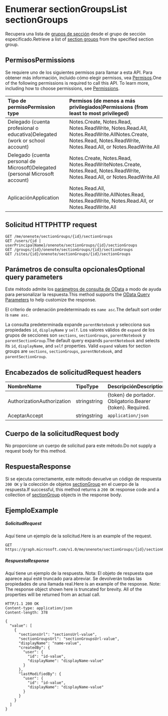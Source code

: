 # <a name="list-sectiongroups"></a><span data-ttu-id="7ff2d-101">Enumerar sectionGroups</span><span class="sxs-lookup"><span data-stu-id="7ff2d-101">List sectionGroups</span></span>

<span data-ttu-id="7ff2d-102">Recupera una lista de [grupos de sección](../resources/sectiongroup.md) desde el grupo de sección especificado.</span><span class="sxs-lookup"><span data-stu-id="7ff2d-102">Retrieve a list of [section groups](../resources/sectiongroup.md) from the specified section group.</span></span>
## <a name="permissions"></a><span data-ttu-id="7ff2d-103">Permisos</span><span class="sxs-lookup"><span data-stu-id="7ff2d-103">Permissions</span></span>
<span data-ttu-id="7ff2d-p101">Se requiere uno de los siguientes permisos para llamar a esta API. Para obtener más información, incluido cómo elegir permisos, vea [Permisos](../../../concepts/permissions_reference.md).</span><span class="sxs-lookup"><span data-stu-id="7ff2d-p101">One of the following permissions is required to call this API. To learn more, including how to choose permissions, see [Permissions](../../../concepts/permissions_reference.md).</span></span>

|<span data-ttu-id="7ff2d-106">Tipo de permiso</span><span class="sxs-lookup"><span data-stu-id="7ff2d-106">Permission type</span></span>      | <span data-ttu-id="7ff2d-107">Permisos (de menos a más privilegiados)</span><span class="sxs-lookup"><span data-stu-id="7ff2d-107">Permissions (from least to most privileged)</span></span>              | 
|:--------------------|:---------------------------------------------------------| 
|<span data-ttu-id="7ff2d-108">Delegado (cuenta profesional o educativa)</span><span class="sxs-lookup"><span data-stu-id="7ff2d-108">Delegated (work or school account)</span></span> | <span data-ttu-id="7ff2d-109">Notes.Create, Notes.Read, Notes.ReadWrite, Notes.Read.All, Notes.ReadWrite.All</span><span class="sxs-lookup"><span data-stu-id="7ff2d-109">Notes.Create, Notes.Read, Notes.ReadWrite, Notes.Read.All, or Notes.ReadWrite.All</span></span>    | 
|<span data-ttu-id="7ff2d-110">Delegado (cuenta personal de Microsoft)</span><span class="sxs-lookup"><span data-stu-id="7ff2d-110">Delegated (personal Microsoft account)</span></span> | <span data-ttu-id="7ff2d-111">Notes.Create, Notes.Read, Notes.ReadWrite</span><span class="sxs-lookup"><span data-stu-id="7ff2d-111">Notes.Create, Notes.Read, Notes.ReadWrite, Notes.Read.All, or Notes.ReadWrite.All</span></span>    | 
|<span data-ttu-id="7ff2d-112">Aplicación</span><span class="sxs-lookup"><span data-stu-id="7ff2d-112">Application</span></span> | <span data-ttu-id="7ff2d-113">Notes.Read.All, Notes.ReadWrite.All</span><span class="sxs-lookup"><span data-stu-id="7ff2d-113">Notes.Read, Notes.ReadWrite, Notes.Read.All, or Notes.ReadWrite.All</span></span> | 

## <a name="http-request"></a><span data-ttu-id="7ff2d-114">Solicitud HTTP</span><span class="sxs-lookup"><span data-stu-id="7ff2d-114">HTTP request</span></span>
<!-- { "blockType": "ignored" } -->
```http
GET /me/onenote/sectionGroups/{id}/sectionGroups
GET /users/{id | userPrincipalName}/onenote/sectionGroups/{id}/sectionGroups
GET /groups/{id}/onenote/sectionGroups/{id}/sectionGroups
GET /sites/{id}/onenote/sectionGroups/{id}/sectionGroups
```
## <a name="optional-query-parameters"></a><span data-ttu-id="7ff2d-115">Parámetros de consulta opcionales</span><span class="sxs-lookup"><span data-stu-id="7ff2d-115">Optional query parameters</span></span>
<span data-ttu-id="7ff2d-116">Este método admite los [parámetros de consulta de OData](http://developer.microsoft.com/en-us/graph/docs/overview/query_parameters) a modo de ayuda para personalizar la respuesta.</span><span class="sxs-lookup"><span data-stu-id="7ff2d-116">This method supports the [OData Query Parameters](http://developer.microsoft.com/en-us/graph/docs/overview/query_parameters) to help customize the response.</span></span>

<span data-ttu-id="7ff2d-117">El criterio de ordenación predeterminado es `name asc`.</span><span class="sxs-lookup"><span data-stu-id="7ff2d-117">The default sort order is `name asc`.</span></span>

<span data-ttu-id="7ff2d-p102">La consulta predeterminada expande `parentNotebook` y selecciona sus propiedades `id`, `displayName` y `self`. Los valores válidos de `expand` de los grupos de secciones son `sections`, `sectionGroups`, `parentNotebook` y `parentSectionGroup`.</span><span class="sxs-lookup"><span data-stu-id="7ff2d-p102">The default query expands `parentNotebook` and selects its `id`, `displayName`, and `self` properties. Valid `expand` values for section groups are `sections`, `sectionGroups`, `parentNotebook`, and `parentSectionGroup`.</span></span>

## <a name="request-headers"></a><span data-ttu-id="7ff2d-120">Encabezados de solicitud</span><span class="sxs-lookup"><span data-stu-id="7ff2d-120">Request headers</span></span>
| <span data-ttu-id="7ff2d-121">Nombre</span><span class="sxs-lookup"><span data-stu-id="7ff2d-121">Name</span></span>       | <span data-ttu-id="7ff2d-122">Tipo</span><span class="sxs-lookup"><span data-stu-id="7ff2d-122">Type</span></span> | <span data-ttu-id="7ff2d-123">Descripción</span><span class="sxs-lookup"><span data-stu-id="7ff2d-123">Description</span></span>|
|:-----------|:------|:----------|
| <span data-ttu-id="7ff2d-124">Authorization</span><span class="sxs-lookup"><span data-stu-id="7ff2d-124">Authorization</span></span>  | <span data-ttu-id="7ff2d-125">string</span><span class="sxs-lookup"><span data-stu-id="7ff2d-125">string</span></span>  | <span data-ttu-id="7ff2d-p103">{token} de portador. Obligatorio.</span><span class="sxs-lookup"><span data-stu-id="7ff2d-p103">Bearer {token}. Required.</span></span> |
| <span data-ttu-id="7ff2d-128">Aceptar</span><span class="sxs-lookup"><span data-stu-id="7ff2d-128">Accept</span></span> | <span data-ttu-id="7ff2d-129">string</span><span class="sxs-lookup"><span data-stu-id="7ff2d-129">string</span></span> | `application/json` |  

## <a name="request-body"></a><span data-ttu-id="7ff2d-130">Cuerpo de la solicitud</span><span class="sxs-lookup"><span data-stu-id="7ff2d-130">Request body</span></span>
<span data-ttu-id="7ff2d-131">No proporcione un cuerpo de solicitud para este método.</span><span class="sxs-lookup"><span data-stu-id="7ff2d-131">Do not supply a request body for this method.</span></span>

## <a name="response"></a><span data-ttu-id="7ff2d-132">Respuesta</span><span class="sxs-lookup"><span data-stu-id="7ff2d-132">Response</span></span>

<span data-ttu-id="7ff2d-133">Si se ejecuta correctamente, este método devuelve un código de respuesta `200 OK` y la colección de objetos [sectionGroup](../resources/sectiongroup.md) en el cuerpo de la respuesta.</span><span class="sxs-lookup"><span data-stu-id="7ff2d-133">If successful, this method returns a `200 OK` response code and a collection of [sectionGroup](../resources/sectiongroup.md) objects in the response body.</span></span>
## <a name="example"></a><span data-ttu-id="7ff2d-134">Ejemplo</span><span class="sxs-lookup"><span data-stu-id="7ff2d-134">Example</span></span>
##### <a name="request"></a><span data-ttu-id="7ff2d-135">Solicitud</span><span class="sxs-lookup"><span data-stu-id="7ff2d-135">Request</span></span>
<span data-ttu-id="7ff2d-136">Aquí tiene un ejemplo de la solicitud.</span><span class="sxs-lookup"><span data-stu-id="7ff2d-136">Here is an example of the request.</span></span>
<!-- {
  "blockType": "request",
  "name": "get_sectiongroups"
}-->
```http
GET https://graph.microsoft.com/v1.0/me/onenote/sectionGroups/{id}/sectionGroups
```
##### <a name="response"></a><span data-ttu-id="7ff2d-137">Respuesta</span><span class="sxs-lookup"><span data-stu-id="7ff2d-137">Response</span></span>
<span data-ttu-id="7ff2d-p104">Aquí tiene un ejemplo de la respuesta. Nota: El objeto de respuesta que aparece aquí esté truncado para abreviar. Se devolverán todas las propiedades de una llamada real.</span><span class="sxs-lookup"><span data-stu-id="7ff2d-p104">Here is an example of the response. Note: The response object shown here is truncated for brevity. All of the properties will be returned from an actual call.</span></span>
<!-- {
  "blockType": "response",
  "truncated": true,
  "@odata.type": "microsoft.graph.sectiongroup",
  "isCollection": true
} -->
```http
HTTP/1.1 200 OK
Content-type: application/json
Content-length: 378

{
  "value": [
    {
      "sectionsUrl": "sectionsUrl-value",
      "sectionGroupsUrl": "sectionGroupsUrl-value",
      "displayName": "name-value",      
      "createdBy": {
        "user": {
          "id": "id-value",
          "displayName": "displayName-value"
        }
      },
      "lastModifiedBy": {
        "user": {
          "id": "id-value",
          "displayName": "displayName-value"
        }
      }
    }
  ]
}
```

<!-- uuid: 8fcb5dbc-d5aa-4681-8e31-b001d5168d79
2015-10-25 14:57:30 UTC -->
<!-- {
  "type": "#page.annotation",
  "description": "List sectionGroups",
  "keywords": "",
  "section": "documentation",
  "tocPath": ""
}-->